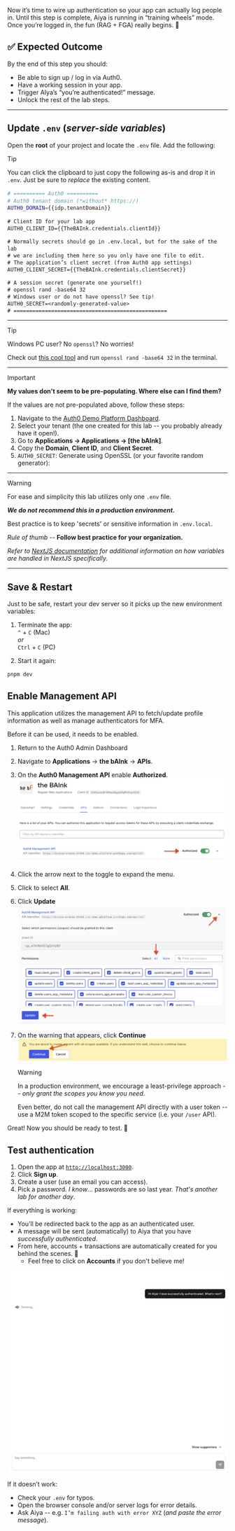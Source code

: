 Now it’s time to wire up authentication so your app can actually log people in. Until this step is complete, Aiya is running in “training wheels” mode. Once you’re logged in, the fun (RAG + FGA) really begins. 🚀

## ✅ Expected Outcome

By the end of this step you should:

- Be able to sign up / log in via Auth0.
- Have a working session in your app.
- Trigger AIya’s “you’re authenticated!” message.
- Unlock the rest of the lab steps.
---

## Update `.env` (*server-side variables*)

Open the **root** of your project and locate the `.env` file. Add the following:

> [!TIP]
> You can click the clipboard to just copy the following as-is and drop it in `.env`. Just be sure to *replace* the existing content.

```bash
# ========== Auth0 ==========
# Auth0 tenant domain (*without* https://)
AUTH0_DOMAIN={{idp.tenantDomain}}
```
```env
# Client ID for your lab app
AUTH0_CLIENT_ID={{TheBAInk.credentials.clientId}}
```
```env
# Normally secrets should go in .env.local, but for the sake of the lab
# we are including them here so you only have one file to edit.
# The application’s client secret (from Auth0 app settings)
AUTH0_CLIENT_SECRET={{TheBAInk.credentials.clientSecret}}
```
```env
# A session secret (generate one yourself!)
# openssl rand -base64 32
# Windows user or do not have openssl? See tip!
AUTH0_SECRET=<randomly-generated-value>
# =================================================
```
---
> [!TIP]
> Windows PC user? No `openssl`? No worries!
>
> Check out [this cool tool](https://www.cryptool.org/en/cto/openssl/) and run `openssl rand -base64 32` in the terminal.
---
> [!IMPORTANT]
> **My values don't seem to be pre-populating. Where else can I find them?**
>
> If the values are not pre-populated above, follow these steps:
> 1. Navigate to the [Auth0 Demo Platform Dashboard](https://manage.cic-demo-platform.auth0app.com/dashboard).
> 2. Select your tenant (the one created for this lab -- you probably already have it open!).
> 3. Go to **Applications → Applications → \[the bAInk]**.
> 4. Copy the **Domain**, **Client ID**, and **Client Secret**.
> 5. `AUTH0_SECRET`: Generate using OpenSSL (or your favorite random generator):

---

> [!WARNING]
> For ease and simplicity this lab utilizes only one `.env` file.
>
> ***We do not recommend this in a production environment.***
>
> Best practice is to keep 'secrets' or sensitive information in `.env.local`.
>
> *Rule of thumb* -- **Follow best practice for your organization.**
>
> *Refer to [NextJS documentation](https://nextjs.org/docs/app/guides/environment-variables) for additional information on how variables are handled in NextJS specifically.*

---

## Save & Restart

Just to be safe, restart your dev server so it picks up the new environment variables:

1. Terminate the app:
<br>`^` + `C` (Mac)
<br> *or*
<br>`Ctrl` + `C` (PC)

2. Start it again:
```bash
pnpm dev
```

## Enable Management API
This application utilizes the management API to fetch/update profile information as well as manage authenticators for MFA.

Before it can be used, it needs to be enabled.

1. Return to the Auth0 Admin Dashboard
2. Navigate to **Applications** → **the bAInk** → **APIs**.
3. On the **Auth0 Management API** enable **Authorized**.
   ![Enable Management API](./assets/images/the-bAInk-mgmt-enable.png)
4. Click the arrow next to the toggle to expand the menu.
5. Click to select **All**.
6. Click **Update**
   ![Select All Management API Scopes](./assets/images/the-bAInk-mgmt-scopes.png)
7. On the warning that appears, click **Continue**
   ![Select All Management API Scopes](./assets/images/the-bAInk-mgmt-warn.png)

    > [!WARNING]
    > In a production environment, we encourage a least-privilege approach -- *only grant the scopes you know you need*.
    >
    > Even better, do not call the management API directly with a user token -- use a M2M token scoped to the specific service (i.e. your `/user` API).

Great! Now you should be ready to test. 🥳

## Test authentication

1. Open the app at [`http://localhost:3000`](http://localhost:3000).
2. Click **Sign up**.
3. Create a user (use an email you can access).
4. Pick a password. *I know*... passwords are so last year. *That's another lab for another day*.

If everything is working:

* You’ll be redirected back to the app as an authenticated user.
* A message will be sent (automatically) to Aiya that you have *successfully authenticated*.
* From here, accounts + transactions are automatically created for you behind the scenes. 🎉
  * Feel free to click on **Accounts** if you don't believe me!

![First Auth message](./assets/images/the-bAInk-post-auth.gif)

If it doesn’t work:

* Check your `.env` for typos.
* Open the browser console and/or server logs for error details.
* Ask Aiya -- e.g. `I’m failing auth with error XYZ` (*and paste the error message*).
